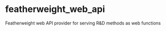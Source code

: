 # featherweight_web_api
Featherweight web API provider for serving R&amp;D methods as web functions
